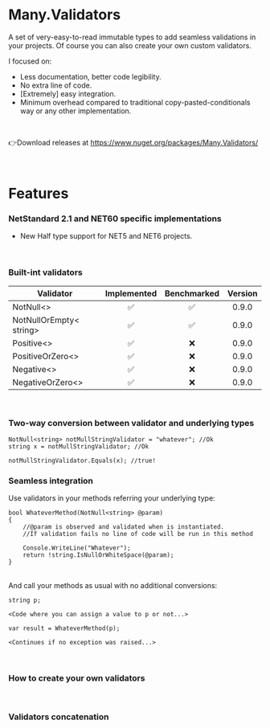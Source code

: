 # Many.Validators
A set of very-easy-to-read immutable types to add seamless validations in your projects. Of course you can also create your own custom validators.

I focused on:
- Less documentation, better code legibility.
- No extra line of code.
- [Extremely] easy integration.
- Minimum overhead compared to traditional copy-pasted-conditionals way or any other implementation.

<br/>

👉Download releases at https://www.nuget.org/packages/Many.Validators/

<br/>

# Features

### NetStandard 2.1 and NET60 specific implementations
- New Half type support for NET5 and NET6 projects.

<br/>

### Built-int validators 

|Validator                    |Implemented|Benchmarked|Version
|-----------------------------|:---------:|:---------:|:-------:
|NotNull<>                    |✅         |✅        |0.9.0
|NotNullOrEmpty< string>      |✅         |✅        |0.9.0
|Positive<>                   |✅         |❌        |0.9.0
|PositiveOrZero<>             |✅         |❌        |0.9.0
|Negative<>                   |✅         |❌        |0.9.0
|NegativeOrZero<>             |✅         |❌        |0.9.0


<br/>

### Two-way conversion between validator and underlying types
```
NotNull<string> notMullStringValidator = "whatever"; //Ok
string x = notMullStringValidator; //Ok

notMullStringValidator.Equals(x); //true!
```

### Seamless integration
Use validators in your methods referring your underlying type:
```
bool WhateverMethod(NotNull<string> @param)
{
    //@param is observed and validated when is instantiated. 
    //If validation fails no line of code will be run in this method

    Console.WriteLine("Whatever");
    return !string.IsNullOrWhiteSpace(@param); 
}
```
<br/>
And call your methods as usual with no additional conversions:

```
string p;

<Code where you can assign a value to p or not...>

var result = WhateverMethod(p);

<Continues if no exception was raised...>

```

<br/>

### How to create your own validators

<br/>

### Validators concatenation